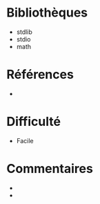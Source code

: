 # Bibliothèques
* stdlib
* stdio
* math

# Références
* 

# Difficulté
* Facile

# Commentaires
* 
* 

